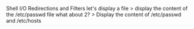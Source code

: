 Shell I/O Redirections and Filters
let's display a file > display the content of the /etc/passwd file
what about 2? > Display the content of /etc/passwd and /etc/hosts

